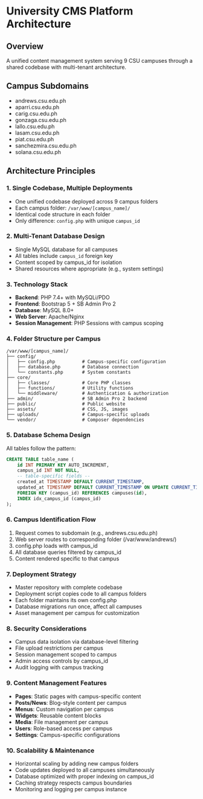 # University CMS Platform Architecture

## Overview
A unified content management system serving 9 CSU campuses through a shared codebase with multi-tenant architecture.

## Campus Subdomains
- andrews.csu.edu.ph
- aparri.csu.edu.ph
- carig.csu.edu.ph
- gonzaga.csu.edu.ph
- lallo.csu.edu.ph
- lasam.csu.edu.ph
- piat.csu.edu.ph
- sanchezmira.csu.edu.ph
- solana.csu.edu.ph

## Architecture Principles

### 1. Single Codebase, Multiple Deployments
- One unified codebase deployed across 9 campus folders
- Each campus folder: `/var/www/[campus_name]/`
- Identical code structure in each folder
- Only difference: `config.php` with unique `campus_id`

### 2. Multi-Tenant Database Design
- Single MySQL database for all campuses
- All tables include `campus_id` foreign key
- Content scoped by campus_id for isolation
- Shared resources where appropriate (e.g., system settings)

### 3. Technology Stack
- **Backend**: PHP 7.4+ with MySQLi/PDO
- **Frontend**: Bootstrap 5 + SB Admin Pro 2
- **Database**: MySQL 8.0+
- **Web Server**: Apache/Nginx
- **Session Management**: PHP Sessions with campus scoping

### 4. Folder Structure per Campus
```
/var/www/[campus_name]/
├── config/
│   ├── config.php          # Campus-specific configuration
│   ├── database.php        # Database connection
│   └── constants.php       # System constants
├── core/
│   ├── classes/            # Core PHP classes
│   ├── functions/          # Utility functions
│   └── middleware/         # Authentication & authorization
├── admin/                  # SB Admin Pro 2 backend
├── public/                 # Public website
├── assets/                 # CSS, JS, images
├── uploads/                # Campus-specific uploads
└── vendor/                 # Composer dependencies
```

### 5. Database Schema Design
All tables follow the pattern:
```sql
CREATE TABLE table_name (
    id INT PRIMARY KEY AUTO_INCREMENT,
    campus_id INT NOT NULL,
    -- table-specific fields --
    created_at TIMESTAMP DEFAULT CURRENT_TIMESTAMP,
    updated_at TIMESTAMP DEFAULT CURRENT_TIMESTAMP ON UPDATE CURRENT_TIMESTAMP,
    FOREIGN KEY (campus_id) REFERENCES campuses(id),
    INDEX idx_campus_id (campus_id)
);
```

### 6. Campus Identification Flow
1. Request comes to subdomain (e.g., andrews.csu.edu.ph)
2. Web server routes to corresponding folder (/var/www/andrews/)
3. config.php loads with campus_id
4. All database queries filtered by campus_id
5. Content rendered specific to that campus

### 7. Deployment Strategy
- Master repository with complete codebase
- Deployment script copies code to all campus folders
- Each folder maintains its own config.php
- Database migrations run once, affect all campuses
- Asset management per campus for customization

### 8. Security Considerations
- Campus data isolation via database-level filtering
- File upload restrictions per campus
- Session management scoped to campus
- Admin access controls by campus_id
- Audit logging with campus tracking

### 9. Content Management Features
- **Pages**: Static pages with campus-specific content
- **Posts/News**: Blog-style content per campus
- **Menus**: Custom navigation per campus
- **Widgets**: Reusable content blocks
- **Media**: File management per campus
- **Users**: Role-based access per campus
- **Settings**: Campus-specific configurations

### 10. Scalability & Maintenance
- Horizontal scaling by adding new campus folders
- Code updates deployed to all campuses simultaneously
- Database optimized with proper indexing on campus_id
- Caching strategy respects campus boundaries
- Monitoring and logging per campus instance
